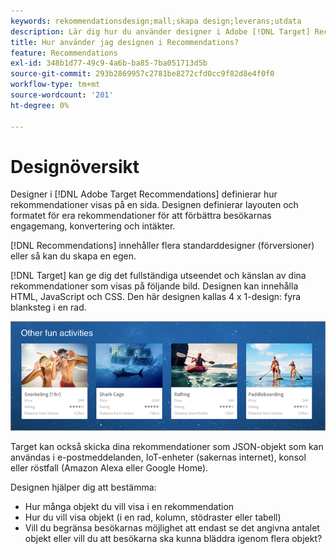 ```yaml
---
keywords: rekommendationsdesign;mall;skapa design;leverans;utdata
description: Lär dig hur du använder designer i Adobe [!DNL Target] Recommendations för att definiera hur rekommendationer ska visas på en sida (1X4, 1X6, 2X2 och så vidare).
title: Hur använder jag designen i Recommendations?
feature: Recommendations
exl-id: 348b1d77-49c9-4a6b-ba85-7ba051713d5b
source-git-commit: 293b2869957c2781be8272cfd0cc9f82d8e4f0f0
workflow-type: tm+mt
source-wordcount: '201'
ht-degree: 0%

---
```


# Designöversikt

Designer i [!DNL Adobe Target Recommendations] definierar hur rekommendationer visas på en sida. Designen definierar layouten och formatet för era rekommendationer för att förbättra besökarnas engagemang, konvertering och intäkter.

[!DNL Recommendations] innehåller flera standarddesigner (förversioner) eller så kan du skapa en egen.

[!DNL Target] kan ge dig det fullständiga utseendet och känslan av dina rekommendationer som visas på följande bild. Designen kan innehålla HTML, JavaScript och CSS. Den här designen kallas 4 x 1-design: fyra blanksteg i en rad.

![velocity_example image](assets/velocity_example.png)

Target kan också skicka dina rekommendationer som JSON-objekt som kan användas i e-postmeddelanden, IoT-enheter (sakernas internet), konsol eller röstfall (Amazon Alexa eller Google Home).

Designen hjälper dig att bestämma:

* Hur många objekt du vill visa i en rekommendation
* Hur du vill visa objekt (i en rad, kolumn, stödraster eller tabell)
* Vill du begränsa besökarnas möjlighet att endast se det angivna antalet objekt eller vill du att besökarna ska kunna bläddra igenom flera objekt?
